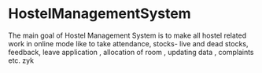 # HostelManagementSystem
 The main goal of Hostel Management System is to make all hostel related work in online mode  like to take attendance,  stocks- live and dead stocks, feedback, leave application , allocation of room , updating data , complaints etc. zyk
